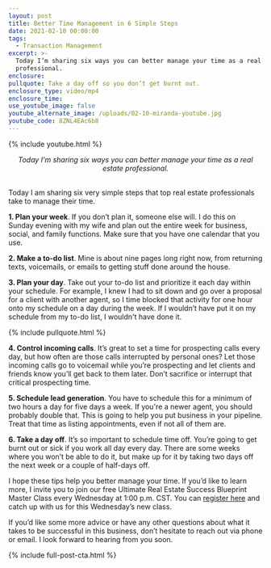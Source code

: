 ```yaml
---
layout: post
title: Better Time Management in 6 Simple Steps
date: 2021-02-10 00:00:00
tags:
  - Transaction Management
excerpt: >-
  Today I’m sharing six ways you can better manage your time as a real estate
  professional.
enclosure:
pullquote: Take a day off so you don’t get burnt out.
enclosure_type: video/mp4
enclosure_time:
use_youtube_image: false
youtube_alternate_image: /uploads/02-10-miranda-youtube.jpg
youtube_code: 8ZNL4EAc6b8
---
```


{% include youtube.html %}

<center><em>Today I&rsquo;m sharing six ways you can better manage your time as a real estate professional.</em></center>

<br>Today I am sharing six very simple steps that top real estate professionals take to manage their time.

**1\. Plan your week**. If you don’t plan it, someone else will. I do this on Sunday evening with my wife and plan out the entire week for business, social, and family functions. Make sure that you have one calendar that you use.

**2\. Make a to-do list**. Mine is about nine pages long right now, from returning texts, voicemails, or emails to getting stuff done around the house.

**3\. Plan your day**. Take out your to-do list and prioritize it each day within your schedule. For example, I knew I had to sit down and go over a proposal for a client with another agent, so I time blocked that activity for one hour onto my schedule on a day during the week. If I wouldn’t have put it on my schedule from my to-do list, I wouldn't have done it.

{% include pullquote.html %}

**4\. Control incoming calls**. It’s great to set a time for prospecting calls every day, but how often are those calls interrupted by personal ones? Let those incoming calls go to voicemail while you’re prospecting and let clients and friends know you’ll get back to them later. Don’t sacrifice or interrupt that critical prospecting time.

**5\. Schedule lead generation**. You have to schedule this for a minimum of two hours a day for five days a week. If you're a newer agent, you should probably double that. This is going to help you put business in your pipeline. Treat that time as listing appointments, even if not all of them are.

**6\. Take a day off**. It’s so important to schedule time off. You’re going to get burnt out or sick if you work all day every day. There are some weeks where you won’t be able to do it, but make up for it by taking two days off the next week or a couple of half-days off.

I hope these tips help you better manage your time. If you’d like to learn more, I invite you to join our free Ultimate Real Estate Success Blueprint Master Class every Wednesday at 1:00 p.m. CST. You can <u><a target="_blank" rel="noopener" href="http://www.blueprintclassroom.com">register here</a></u> and catch up with us for this Wednesday’s new class.

If you’d like some more advice or have any other questions about what it takes to be successful in this business, don’t hesitate to reach out via phone or email. I look forward to hearing from you soon.

{% include full-post-cta.html %}
